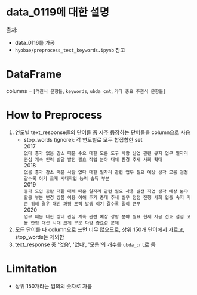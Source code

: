 # data_0119에 대한 설명

출처: 
* data_0116를 가공
* `hyobae/preprocess_text_keywords.ipynb` 참고

# DataFrame
columns = [`객관식 문항들`, `keywords`, `ubda_cnt`, `기타 중요 주관식 문항들`]

# How to Preprocess
1. 연도별 text_response들의 단어들 중 자주 등장하는 단어들을 column으로 사용
    * stop_words (ignore): 각 연도별로 모두 합집합한 set  
      2017  
        ```없다 증가 없음 감소 때문 수요 대한 모름 도구 사람 산업 관련 유지 업무 일자리 관심 계속 인력 발달 발전 필요 직업 분야 대체 환경 추세 사회 확대```  
      2018  
        ```없음 증가 감소 때문 사람 없다 대한 일자리 관련 업무 필요 예상 생각 모름 점점 갈수록 이기 크게 시대작업 능력 습득 부분```  
      2019  
        ```증가 도입 공란 대한 대체 때문 일자리 관련 필요 사용 발전 직업 생각 예상 분야 활용 부분 변경 상품 이용 이해 추가 증대 추세 실무 점점 진행 사회 업종 숙지 기존 위해 경우 대신 과정 조직 발생 이기 갈수록 일이 근무```  
      2020  
        ```업무 때문 대한 상태 관심 계속 관련 예상 상황 분야 필요 현재 지금 선호 점점 고용 한정 대신 시대 크게 부분 다양 중요성 문제```  
2. 모든 단어를 다 column으로 쓰면 너무 많으므로, 상위 150개 단어에서 자르고, stop_words는 제외함
3. text_response 중 '없음', '없다', '모름'의 개수를 `ubda_cnt`로 둠
 
# Limitation
* 상위 150개라는 임의의 숫자로 자름
